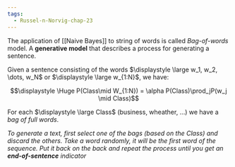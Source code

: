 ```yaml
---
tags:
  - Russel-n-Norvig-chap-23
---
```

The application of [[Naive Bayes]] to string of words is called *Bag-of-words* model. A **generative model** that describes a process for generating a sentence.

Given a sentence consisting of the words $\displaystyle \large w_1, w_2, \dots, w_N$ or $\displaystyle \large w_{1:N}$, we have:

$$\displaystyle \Huge P(Class\mid W_{1:N}) = \alpha P(Class)\prod_jP(w_j \mid Class)$$

For each $\displaystyle \large Class$ (business, wheather, ...) we have a *bag of full words*.

*To generate a text, first select one of the bags (based on the Class) and discard the others. Take a word randomly, it will be the first word of the sequence. Put it back on the back and repeat the process until you get an **end-of-sentence** indicator*